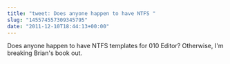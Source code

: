 ```yaml
---
title: "tweet: Does anyone happen to have NTFS "
slug: "145574557309345795"
date: "2011-12-10T18:44:13+00:00"
---
```

Does anyone happen to have NTFS templates for 010 Editor? Otherwise, I'm breaking Brian's book out.